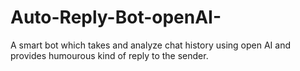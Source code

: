 # Auto-Reply-Bot-openAI-
A smart bot which takes and analyze chat history using open AI and provides humourous kind of reply to the sender.
